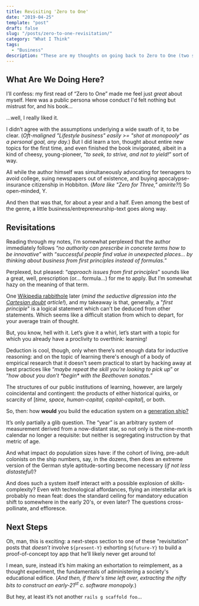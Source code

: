 ```yaml
---
title: Revisiting 'Zero to One'
date: "2019-04-25"
template: "post"
draft: false
slug: "/posts/zero-to-one-revisitation/"
category: "What I Think"
tags:
  - "Business"
description: "These are my thoughts on going back to Zero to One (two startups and one innovation lab down my personal Via Dolorosa.)"
---
```


## What Are We Doing Here?

I’ll confess: my first read of “Zero to One” made me feel just _great_ about myself. Here was a public persona whose conduct I'd felt nothing but mistrust for, and his book... 

...well, I really liked it. 

I didn’t agree with the assumptions underlying a wide swath of it, to be clear. (_Oft-maligned "Lifestyle business" easily >= "shot at monopooly" as a personal goal, any day._) But I did learn a ton, thought about entire new topics for the first time, and even finished the book invigorated, albeit in a kind of cheesy, young-pioneer, “_to seek, to strive, and not to yield!_” sort of way.

All while the author himself was simultaneously advocating for teenagers to avoid college, suing newspapers out of existence, and buying apocalypse-insurance citizenship in Hobbiton. (_More like "Zero for Three," amirite?!_) So open-minded, Y.

And then that was that, for about a year and a half. Even among the best of the genre, a little business/entrepreneurship-text goes along way.

## Revisitations

Reading through my notes, I’m somewhat perplexed that the author immediately follows “_no authority can prescribe in concrete terms how to be innovative_” with “_successful people find value in unexpected places... by thinking about business from first principles instead of formulas._” 

Perplexed, but pleased: “_approach issues from first principles_” sounds like a great, well, prescription (or... formula...) for me to apply. But I’m somewhat hazy on the meaning of that term. 

One [Wikipedia rabbithole](https://en.wikipedia.org/wiki/First_principle) later (_mind the seductive digression into the [Cartesian doubt](https://en.wikipedia.org/wiki/Cartesian_doubt) article!_), and my takeaway is that, generally, a "_first principle_" is a logical statement which can't be deduced from other statements. Which seems like a difficult station from which to depart, for your average train of thought.

But, you know, hell with it. Let’s give it a whirl, let’s start with a topic for which you already have a proclivity to overthink: learning! 

Deduction is cool, though, only when there’s not enough data for inductive reasoning: and on the topic of learning there's enough of a body of empirical research that it doesn't seem practical to start by hacking away at best practices like “_maybe repeat the skill you’re looking to pick up_” or “_how about you don’t \*begin\* with the Beethoven sonatas._” 

The structures of our public institutions of learning, however, are largely coincidental and contingent: the products of either historical quirks, or scarcity of [_time, space, human-capital, capital-capital_], or both.

So, then: how **would** you build the education system on a [generation ship?](https://en.wikipedia.org/wiki/Generation_ship)

It’s only partially a glib question. The “year” is an arbitrary system of measurement derived from a now-distant star, so not only is the nine-month calendar no longer a requisite: but neither is segregating instruction by that metric of age.

And what impact do population sizes have: if the cohort of living, pre-adult colonists on the ship numbers, say, in the dozens, then does an extreme version of the German style aptitude-sorting become necessary (_if not less distasteful_)?

And does such a system itself interact with a possible explosion of skills-complexity? Even with technological affordances, flying an interstellar ark is probably no mean feat: does the standard ceiling for mandatory education shift to somewhere in the early 20's, or even later? The questions cross-pollinate, and effloresce.

## Next Steps

Oh, man, this is exciting: a next-steps section to one of these "revisitation" posts that _doesn’t_ involve `${present-Y}` exhorting `${future-Y}` to build a proof-of-concept toy app that he’ll likely never get around to!

I mean, sure, instead it’s him making an exhortation to reimplement, as a thought experiment, the fundamentals of administering a society's educational edifice. (_And then, if there's time left over, extracting the nifty bits to construct an early-21<sup>st</sup> c. software monopoly._)

But hey, at least it’s not another `rails g scaffold foo`...
